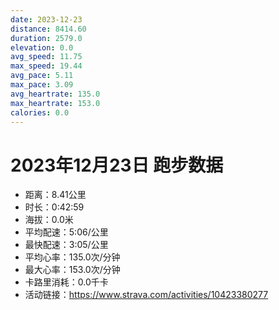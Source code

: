 ```yaml
---
date: 2023-12-23
distance: 8414.60
duration: 2579.0
elevation: 0.0
avg_speed: 11.75
max_speed: 19.44
avg_pace: 5.11
max_pace: 3.09
avg_heartrate: 135.0
max_heartrate: 153.0
calories: 0.0
---
```


# 2023年12月23日 跑步数据

- 距离：8.41公里
- 时长：0:42:59
- 海拔：0.0米
- 平均配速：5:06/公里
- 最快配速：3:05/公里
- 平均心率：135.0次/分钟
- 最大心率：153.0次/分钟
- 卡路里消耗：0.0千卡
- 活动链接：https://www.strava.com/activities/10423380277
